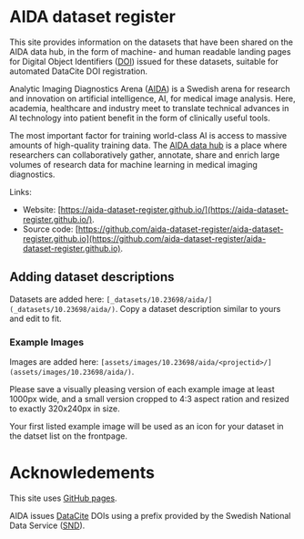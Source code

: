 # AIDA dataset register
This site provides information on the datasets that have been shared on the AIDA
data hub, in the form of machine- and human readable landing pages for Digital
Object Identifiers ([DOI](https://www.doi.org/)) issued for these datasets,
suitable for automated DataCite DOI registration.

Analytic Imaging Diagnostics Arena ([AIDA](https://medtech4health.se/aida)) is a
Swedish arena for research and innovation on artificial intelligence, AI, for
medical image analysis. Here, academia, healthcare and industry meet to
translate technical advances in AI technology into patient benefit in the form
of clinically useful tools.

The most important factor for training world-class AI is access to massive
amounts of high-quality training data.
The [AIDA data hub](https://medtech4health.se/aida/datahub/) is a place where
researchers can collaboratively gather, annotate, share and enrich large volumes
of research data for machine learning in medical imaging diagnostics.

Links:

* Website: [https://aida-dataset-register.github.io/](https://aida-dataset-register.github.io/).
* Source code: [https://github.com/aida-dataset-register/aida-dataset-register.github.io](https://github.com/aida-dataset-register/aida-dataset-register.github.io).

## Adding dataset descriptions

Datasets are added here: `[_datasets/10.23698/aida/](_datasets/10.23698/aida/)`.
Copy a dataset description similar to yours and edit to fit.

### Example Images

Images are added here: `[assets/images/10.23698/aida/<projectid>/](assets/images/10.23698/aida/)`.

Please save a visually pleasing version of each example image at least 1000px
wide, and a small  version cropped to 4:3 aspect ration and resized to exactly
320x240px in size.

Your first listed example image will be used as an icon for your dataset in the
datset list on the frontpage.

# Acknowledements

This site uses [GitHub pages](https://pages.github.com/).

AIDA issues [DataCite](https://datacite.org) DOIs using a prefix provided by the
Swedish National Data Service ([SND](https://snd.gu.se/)).
